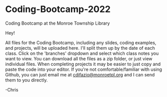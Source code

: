 # Coding-Bootcamp-2022
Coding Bootcamp at the Monroe Township Library

Hey!

All files for the Coding Bootcamp, including any slides, coding examples, and projects, will be uploaded here.
I'll split them up by the date of each class. Click on the 'branches' dropdown and select which class notes you want to view. You can download all the files as a zip folder, or just view individual files. When completing projects it may be easier to just copy and paste the code into your editor.
If you're not comfortable/familiar with using Github, you can just email me at cdifazio@monroetpl.org and I can send them to you directly.

-Chris
